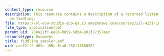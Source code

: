 ```yaml
---
content_type: resource
description: This resource contains a description of a recorded listening assignment
  on fiddling.
file: https://ol-ocw-studio-app-qa.s3.amazonaws.com/courses/21l-423j-introduction-to-anglo-american-folk-music-fall-2005/cae72ff2d62ca55c6fa0252f11688202_fiddling_sampler.pdf
file_type: application/pdf
parent_uid: 758a22fc-ee85-b859-5db4-991f87357aac
resourcetype: Document
title: fiddling_sampler.pdf
uid: cae72ff2-d62c-a55c-6fa0-252f11688202
---
```

